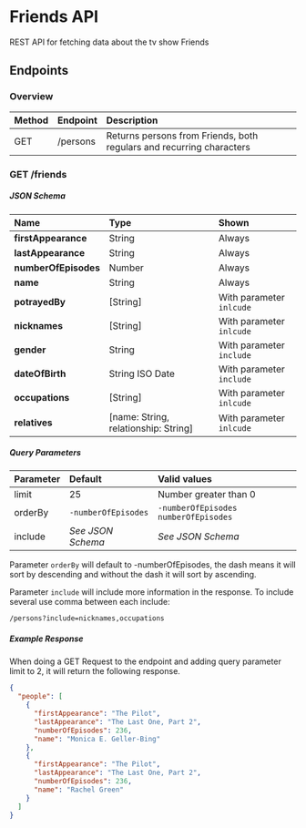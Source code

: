 # Friends API
REST API for fetching data about the tv show Friends

## Endpoints
### Overview
|Method       |Endpoint         |Description                                                                   |
|:------------|:----------------|:-----------------------------------------------------------------------------|
|GET          |/persons         |Returns persons from Friends, both regulars and recurring characters          |

### GET /friends

##### JSON Schema

|Name|Type|Shown|
|:---|:---|:----|
|**firstAppearance**|String|Always|
|**lastAppearance**|String|Always|
|**numberOfEpisodes**|Number|Always|
|**name**|String|Always|
|**potrayedBy**|[String]|With parameter `inlcude`|
|**nicknames**|[String]|With parameter `inlcude`|
|**gender**|String|With parameter `include`|
|**dateOfBirth**|String ISO Date|With parameter `include`|
|**occupations**|[String]|With parameter `inlcude`|
|**relatives**|[name: String, relationship: String]|With parameter `inlcude`|

##### Query Parameters

|Parameter|Default|Valid values|
|:--------|:------|:-----------|
|limit|25|Number greater than 0|
|orderBy|`-numberOfEpisodes`|`-numberOfEpisodes` `numberOfEpisodes`|
|include|*See JSON Schema*|*See JSON Schema*|

Parameter `orderBy` will default to -numberOfEpisodes, the dash means it will sort by descending and without the dash it will sort by ascending.

Parameter `include` will include more information in the response. To include several use comma between each include:

```
/persons?include=nicknames,occupations
```

##### Example Response

When doing a GET Request to the endpoint and adding query parameter limit to 2, it will return the following response.


```JSON
{
  "people": [
    {
      "firstAppearance": "The Pilot",
      "lastAppearance": "The Last One, Part 2",
      "numberOfEpisodes": 236,
      "name": "Monica E. Geller-Bing"
    },
    {
      "firstAppearance": "The Pilot",
      "lastAppearance": "The Last One, Part 2",
      "numberOfEpisodes": 236,
      "name": "Rachel Green"
    }
  ]
}
```

